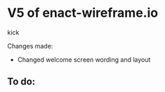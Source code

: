 # V5 of enact-wireframe.io

kick 

Changes made:
- Changed welcome screen wording and layout

To do:
- 


